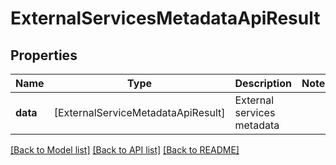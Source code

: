 # ExternalServicesMetadataApiResult

## Properties
Name | Type | Description | Notes
------------ | ------------- | ------------- | -------------
**data** | [ExternalServiceMetadataApiResult] | External services metadata | 

[[Back to Model list]](../README.md#documentation-for-models) [[Back to API list]](../README.md#documentation-for-api-endpoints) [[Back to README]](../README.md)


